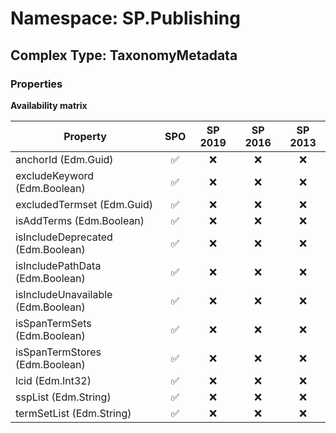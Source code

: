 # Namespace: SP.Publishing

## Complex Type: TaxonomyMetadata

### Properties

**Availability matrix**

Property | SPO | SP 2019 | SP 2016 | SP 2013
----------|:---:|:-------:|:-------:|:-------:
anchorId (Edm.Guid) | ✅ | ❌ | ❌ | ❌
excludeKeyword (Edm.Boolean) | ✅ | ❌ | ❌ | ❌
excludedTermset (Edm.Guid) | ✅ | ❌ | ❌ | ❌
isAddTerms (Edm.Boolean) | ✅ | ❌ | ❌ | ❌
isIncludeDeprecated (Edm.Boolean) | ✅ | ❌ | ❌ | ❌
isIncludePathData (Edm.Boolean) | ✅ | ❌ | ❌ | ❌
isIncludeUnavailable (Edm.Boolean) | ✅ | ❌ | ❌ | ❌
isSpanTermSets (Edm.Boolean) | ✅ | ❌ | ❌ | ❌
isSpanTermStores (Edm.Boolean) | ✅ | ❌ | ❌ | ❌
lcid (Edm.Int32) | ✅ | ❌ | ❌ | ❌
sspList (Edm.String) | ✅ | ❌ | ❌ | ❌
termSetList (Edm.String) | ✅ | ❌ | ❌ | ❌